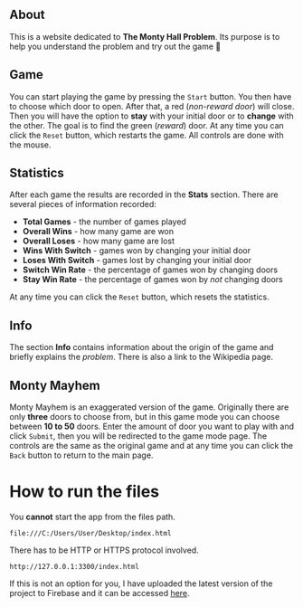 ## About
This is a website dedicated to **The Monty Hall Problem**. Its purpose is to help you understand the problem and try out the game 🙂

## Game
You can start playing the game by pressing the `Start` button. You then have to choose which door to open. After that, a red (*non-reward door*) will close. Then you will have the option to **stay** with your initial door or to **change** with the other. The goal is to find the green (*reward*) door. At any time you can click the `Reset` button, which restarts the game. All controls are done with the mouse.

## Statistics
After each game the results are recorded in the **Stats** section. There are several pieces of information recorded:

- **Total Games** - the number of games played
- **Overall Wins** - how many game are won
- **Overall Loses** - how many game are lost
- **Wins With Switch** - games won by changing your initial door 
- **Loses With Switch** - games lost by changing your initial door
- **Switch Win Rate** - the percentage of games won by changing doors
- **Stay Win Rate** - the percentage of games won by *not* changing doors

At any time you can click the `Reset` button, which resets the statistics.

## Info
The section **Info** contains information about the origin of the game and briefly explains the *problem*. There is also a link to the Wikipedia page.

## Monty Mayhem
Monty Mayhem is an exaggerated version of the game. Originally there are only **three** doors to choose from, but in this game mode you can choose between **10 to 50** doors. Enter the amount of door you want to play with and click `Submit`, then you will be redirected to the game mode page. The controls are the same as the original game and at any time you can click the `Back` button to return to the main page.

# How to run the files
You **cannot** start the app from the files path. 

`file:///C:/Users/User/Desktop/index.html`

There has to be HTTP or HTTPS protocol involved.

 `http://127.0.0.1:3300/index.html`
 
If this is not an option for you, I have uploaded the latest version of the project to Firebase and it can be accessed [here](https://nifty-bird-295815.firebaseapp.com).
